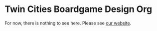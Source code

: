 # Twin Cities Boardgame Design Org

For now, there is nothing to see here. Please see [our website](https://boardgame.design).
